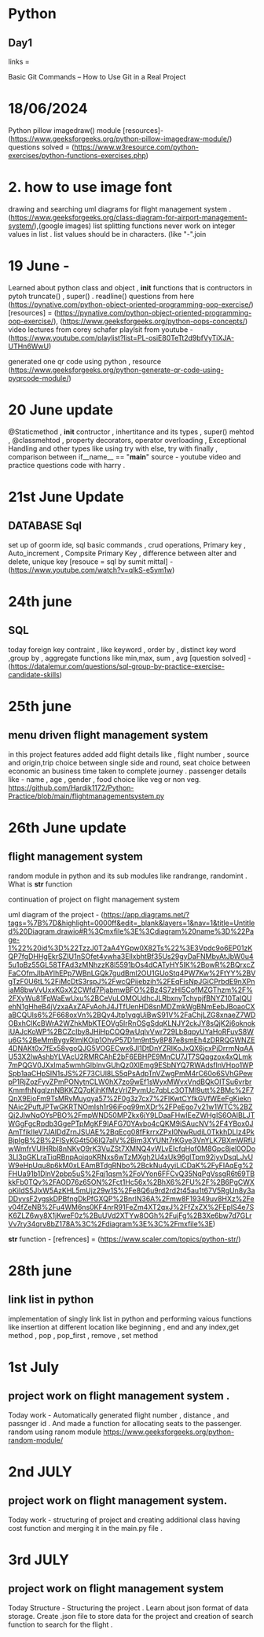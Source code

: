 # Python
## Day1
<!-- Basic of python -->
links =  

Basic Git Commands – How to Use Git in a Real Project



# 18/06/2024
 Python pillow imagedraw() module
[resources]- (https://www.geeksforgeeks.org/python-pillow-imagedraw-module/)
questions solved = (https://www.w3resource.com/python-exercises/python-functions-exercises.php)

# 2. how to use image font 
 drawing and searching uml diagrams for flight management system . 
 (https://www.geeksforgeeks.org/class-diagram-for-airport-management-system/),(google images)
 list splitting functions never work on integer values in list . list values  should be in characters.
 (like "-".join 

# 19 June - 
Learned about python class and object , __init__ functions that is contructors in pytoh
truncate() , super() . readline() questions from here (https://pynative.com/python-object-oriented-programming-oop-exercise/)
[resources] = (https://pynative.com/python-object-oriented-programming-oop-exercise/), (https://www.geeksforgeeks.org/python-oops-concepts/)
video lectures from corey schafer playlsit from youtube - (https://www.youtube.com/playlist?list=PL-osiE80TeTt2d9bfVyTiXJA-UTHn6WwU)

generated one qr code using python , resource (https://www.geeksforgeeks.org/python-generate-qr-code-using-pyqrcode-module/)


# 20 June update
 @Staticmethod , __init__ contructor , inhertitance and its types , super() mehtod , @classmehtod , property decorators, operator overloading , Exceptional Handling and other types like using try with else, try with finally , comparison between if__name__ == "__main__"
  source - youtube video and practice questions code with harry . 

# 21st June Update
## DATABASE Sql
set up of goorm ide, sql basic commands , crud operations, Primary key , Auto_increment , Compsite Primary Key , difference between alter and delete, unique key 
[resouce = sql by sumit mittal] - (https://www.youtube.com/watch?v=qlkS-e5ym1w)

# 24th june
## SQL
today foreign key contraint , like keyword , order by , distinct key word ,group by , aggregate functions like min,max, sum , avg 
[question solved] - (https://datalemur.com/questions/sql-group-by-practice-exercise-candidate-skills)

# 25th june
## menu driven flight management system
in this project features added add flight details like , flight number , source and origin,trip choice between single side and round, seat choice between economic an business  time taken to complete journey .
passenger details like - name , age , gender , food choice like veg or non veg. 
https://github.com/Hardik1172/Python-Practice/blob/main/flightmanagementsystem.py

# 26th June update

## flight management system
random module in python and its sub modules like randrange, randomint . What is __str__ function

continuation of project on flight management system

uml diagram of the project - (https://app.diagrams.net/?tags=%7B%7D&highlight=0000ff&edit=_blank&layers=1&nav=1&title=Untitled%20Diagram.drawio#R%3Cmxfile%3E%3Cdiagram%20name%3D%22Page-1%22%20id%3D%22TzzJ0T2aA4YGpw0X82Ts%22%3E3Vpdc9o6EP01zKQP7fgDHHgEkrSZIU1nSOfet4ywha3EllxbhtBf35Us29gyDaFNMbyAtJbW0u45u1pBz55GL58TFAd3zMNhzzK8l5591bOs4dCATyHY5IK%2BowR%2BQrxcZFaCOfmJlbAYlhEPp7WBnLGQk7gudBml2OU1GUoStq4PW7Kw%2FtYY%2BVgTzF0U6tL%2FiMcDtS3rspJ%2FwcQPijebzih%2FEqFisNpJGiCPrbdE9nXPniaM8bwVvUxxKGxX2CWfd7PjabmwBFO%2Bz4S7zHl5CofMZGThzm%2F%2FXyWu81FpWaEwUxu%2BCeVuLOMOUdhcJLRbxnyTchypjfBNYZ10TaIQUehN1gHheB4jVzxaAxZAFvAohJ4JTfUenHD8snMDZmkWgBNmEebJBoaoCXaBCQUls6%2F668oxVn%2BQy4Jtp1yqgUiBwS91V%2FaChjLZG8xnaeZ7WDOBxhClKcBWrA2WZhkMbKTEOVg5IrRnOSgSdqKLNJY2ckJY8sQjK2j6oknokiUAJcKoWP%2BCZcIby8JHiHpCOQ9wUqlvVwr729Lb8qpyUYaHoRFuvS8Wu6G%2BeMmBygvRImlKOjp1OhvP57D1m9nt5y8P87e8smEh4zDRRQGWNZE4DNAKt0x7fEx58vgoQJG5VOGECwx6JI1DtDnYZRIKoJxQX6jcxPjDrrmNqAAU53X2IwAshbYLVAcU2RMRCAhE2bF6EBHPE9MnCU7JT7SQqgzox4xQLmk7mPQGV0JXxlma5wmhGlbInvGUhQz0XlEmg9ESbNYQ7RWAdsfInVHpo1WPSpb1aaCHpSIN1sJS%2F73CUl8LS5qPsAdpTnVZwgPmM4rC60o6SVhGPewpP1RjZozFyvZPmPONytnCLW0hX7zo9wEf1sWyxMWvxVndBQkOITSu6vrbrKmmfhNgqlznNBKKZQ7qKjhKfMzVrIZPymUc7qbLc3OTMl9utt%2BMc%2F7QnX9EjoFm9TsMRvMuyqya57%2F0g3z7cx7%2FlKwtCYfkGVfWEeFgKieknNAic2PuftJPTwGKRTNOmIsh1r96iFog99mXDr%2FPeEgo7v21w1WTC%2BZQj2JlwNqOYsPBO%2FmpWND50MPZkx6jY9LDaaFHwIEeZWHgIS6OAlBLJTWGgFgcRpdb3GgePTpMgKF9IAFG70YAvbo4cQKM9iSAucNV%2F4YBox0JAmTfikIIeV7JAIDdZrnJSUAE%2BqEcg08fFkrrxZPxI0NwRudiL0TkkhDLIz4PkBjpIgB%2B%2FlSyKG4t506IQ7alV%2Bim3XYUNt7rKGye3VnYLK7BXmWRfUwWmfrVUlHRbl8nNKvO9rK3VuZSt7XMNQ4vWLvEIcfqHof0M8Gpc8jel0ODo3LI3pGKLraTiqRBnpAoiqoKRNxs6wTzMXgh2U4xUk96glTpm92jyvDsqLJvUW9eHpUqu8p6kM0xLEAmBTdgRNbo%2BckNu4yyiLiCDaK%2FyFIAqEg%2FHUa91b1DlnV2pbp5uS%2Fqj1qsm%2FoVYon6FFCvQ35NqPgVssgR6t69TBkkFb0TQv%2FAOD76z65ON%2Fct1Hc56x%2BhX6%2FU%2F%2B6PgCWXoKiIdS5JlxW5AzKHL5mUjz29w1S%2Fe8Q6u9rd2rd2t45au1t67V5RgUn8y3aDDyvsF2ygskDPBfngDkPfGXQP%2BnrlN36A%2Fmw8F19349uv8HXz%2Fev04fZeNB%2Fu4WM6ns0KF4nrR91FeZm4XT2qxJ%2FfZxZX%2FEpIS4e7SK6ZLZ6wy8X1jKweF0z%2BuUVd2XTYw8OGh%2FujFg%2B3Xe6bw7d7GLrVv7ry34qrv8bZ178A%3C%2Fdiagram%3E%3C%2Fmxfile%3E)

__str__ function - [refrences] = (https://www.scaler.com/topics/python-str/)

# 28th june
## link list in python 
implementation of singly link list in python and performing vaious functions like insertion at different location like beginning , end and any index,get method , pop , pop_first , remove , set method 

# 1st July
## project work on flight management system . 
Today work - Automatically generated flight number , distance , and passnger id  . And made a function for allocating seats to the passenger.
random using ranom module https://www.geeksforgeeks.org/python-random-module/

# 2nd JULY
## project work on flight management system.
Today work - structuring of project and creating additional class having cost function and merging it  in the main.py file . 

# 3rd JULY 
## project work on flight management system
Today Structure - Structuring the project . Learn about json format of data storage. Create .json file to store data for the project and creation of search function to search for the flight .

